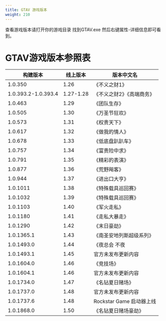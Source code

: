 ```yaml
---
title: GTAV 游戏版本
weight: 210
---
```

查看游戏版本请打开你的游戏目录 找到GTAV.exe 然后右键属性-详细信息即可看到。

GTAV游戏版本参照表
===============
|        构建版本       |   线上版本  |       版本中文名        |
|----------------------|------------|------------------------|
|1.0.350               |1.26        |《不义之财1》            |
|1.0.393.2-1.0.393.4   |1.27-1.28   |《不义之财2》《高端商务》 |
|1.0.463               |1.29        |《团队生存》             |
|1.0.505               |1.30        |《万圣节狂欢》           |
|1.0.573               |1.31        |《权贵天下》             |
|1.0.617               |1.32        |《做我的情人》           |
|1.0.678               |1.33        |《低底盘趴趴车》         |
|1.0.757               |1.34        |《富贵险中求》           |
|1.0.791               |1.35        |《精彩的表演》           |
|1.0.877               |1.36        |《荒野飚客》             |
|1.0.944               |1.37        |《进出口大亨》           |
|1.0.1011              |1.38        |《特殊载具巡回赛》        |
|1.0.1032              |1.39        |《特殊载具巡回赛》        |
|1.0.1103              |1.40        |《军火走私》             |
|1.0.1180              |1.41        |《走私大暴走》           |
|1.0.1290              |1.42        |《末日豪劫》             |
|1.0.1365.1            |1.43        |《南圣安地列斯超级系列》  |
|1.0.1493.0            |1.44        |《夜总会 不夜            |
|1.0.1493.1            |1.45        |官方未发布更新内容        |
|1.0.1604.0            |1.46        |《竞技场》               |
|1.0.1604.1            |1.46        |官方未发布更新内容        |
|1.0.1734.0            |1.47        |《名钻夏日赌场》          |
|1.0.1737.0            |1.48        |官方未发布更新内容        |
|1.0.1737.6            |1.48        |Rockstar Game 启动器上线 |
|1.0.1868.0            |1.50        |《名钻夏日赌场豪劫》      |

























